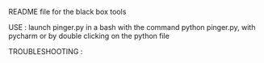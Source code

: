 README file for the black box tools

USE : launch pinger.py in a bash with the command python pinger.py, 
      with pycharm or by double clicking on the python file 

TROUBLESHOOTING : 
